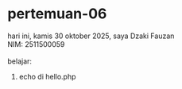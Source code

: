 # pertemuan-06

hari ini, kamis 30 oktober 2025,
saya Dzaki Fauzan<br>
NIM: 2511500059<br>
<br>
belajar:<br>
<ol>
  <li>echo di hello.php</li>
</oli>